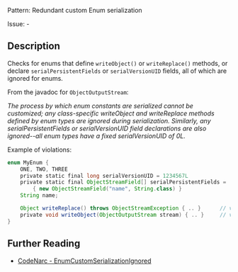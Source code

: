 Pattern: Redundant custom Enum serialization

Issue: -

## Description

Checks for enums that define `writeObject()` or `writeReplace()` methods, or declare `serialPersistentFields` or `serialVersionUID` fields, all of which are ignored for enums.

From the javadoc for `ObjectOutputStream`:

*The process by which enum constants are serialized cannot be customized; any class-specific writeObject and writeReplace methods defined by enum types are ignored during serialization. Similarly, any serialPersistentFields or serialVersionUID field declarations are also ignored--all enum types have a fixed serialVersionUID of 0L.*

Example of violations:

``` groovy
enum MyEnum {
    ONE, TWO, THREE
    private static final long serialVersionUID = 1234567L               // violation
    private static final ObjectStreamField[] serialPersistentFields =   // violation
        { new ObjectStreamField("name", String.class) }
    String name;

    Object writeReplace() throws ObjectStreamException { .. }      // violation
    private void writeObject(ObjectOutputStream stream) { .. }     // violation
}
```

## Further Reading

* [CodeNarc - EnumCustomSerializationIgnored](http://codenarc.sourceforge.net/codenarc-rules-serialization.html#EnumCustomSerializationIgnored)